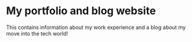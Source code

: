 # My portfolio and blog website
 This contains information about my work experience and a blog about my move into the tech world!
